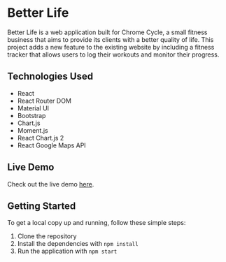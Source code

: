 # Better Life

Better Life is a web application built for Chrome Cycle, a small fitness business that aims to provide its clients with a better quality of life. This project adds a new feature to the existing website by including a fitness tracker that allows users to log their workouts and monitor their progress.

## Technologies Used

- React
- React Router DOM
- Material UI
- Bootstrap
- Chart.js
- Moment.js
- React Chart.js 2
- React Google Maps API

## Live Demo

Check out the live demo [here](https://estif017.github.io/better-life/).

## Getting Started

To get a local copy up and running, follow these simple steps:

1. Clone the repository
2. Install the dependencies with `npm install`
3. Run the application with `npm start`



